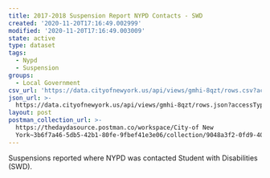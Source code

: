 ```yaml
---
title: 2017-2018 Suspension Report NYPD Contacts - SWD
created: '2020-11-20T17:16:49.002999'
modified: '2020-11-20T17:16:49.003009'
state: active
type: dataset
tags:
  - Nypd
  - Suspension
groups:
  - Local Government
csv_url: 'https://data.cityofnewyork.us/api/views/gmhi-8qzt/rows.csv?accessType=DOWNLOAD'
json_url: >-
  https://data.cityofnewyork.us/api/views/gmhi-8qzt/rows.json?accessType=DOWNLOAD
layout: post
postman_collection_url: >-
  https://thedaydasource.postman.co/workspace/City-of New
  York~3b6f7a46-5db5-42b1-80fe-9fbef41e3e06/collection/9048a3f2-0fd9-4097-9302-622f390cceb3
---
```

Suspensions reported where NYPD was contacted Student with Disabilities (SWD).
